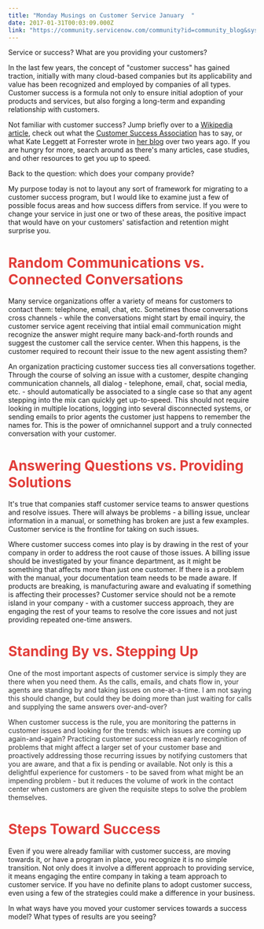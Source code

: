 ```yaml
---
title: "Monday Musings on Customer Service January  "
date: 2017-01-31T00:03:09.000Z
link: "https://community.servicenow.com/community?id=community_blog&sys_id=e3cce265dbd0dbc01dcaf3231f961959"
---
```

<p>Service or success? What are you providing your customers?</p><p></p><p>In the last few years, the concept of "customer success" has gained traction, initially with many cloud-based companies but its applicability and value has been recognized and employed by companies of all types. Customer success is a formula not only to ensure initial adoption of your products and services, but also forging a long-term and expanding relationship with customers.   </p><p></p><p>Not familiar with customer success? Jump briefly over to a <a title="n.wikipedia.org/wiki/Customer_Success" href="https://en.wikipedia.org/wiki/Customer_Success">Wikipedia article</a>, check out what the <a title="w.customersuccessassociation.com/definition-customer-success-management/" href="http://www.customersuccessassociation.com/definition-customer-success-management/">Customer Success Association</a> has to say, or what Kate Leggett at Forrester wrote in <a title="ogs.forrester.com/kate_leggett/14-05-15-what_is_customer_success_management_and_why_is_it_important" href="http://blogs.forrester.com/kate_leggett/14-05-15-what_is_customer_success_management_and_why_is_it_important">her blog</a> over two years ago. If you are hungry for more, search around as there's many articles, case studies, and other resources to get you up to speed.</p><p></p><p>Back to the question: which does your company provide?</p><p></p><p>My purpose today is not to layout any sort of framework for migrating to a customer success program, but I would like to examine just a few of possible focus areas and how success differs from service. If you were to change your service in just one or two of these areas, the positive impact that would have on your customers' satisfaction and retention might surprise you.</p><p></p><h1><span style="color: #e23d39;">Random Communications vs. Connected Conversations</span></h1><p>Many service organizations offer a variety of means for customers to contact them: telephone, email, chat, etc. Sometimes those conversations cross channels - while the conversations might start by email inquiry, the customer service agent receiving that intiial email communication might recognize the answer might require many back-and-forth rounds and suggest the customer call the service center. When this happens, is the customer required to recount their issue to the new agent assisting them?</p><p></p><p>An organization practicing customer success ties all conversations together. Through the course of solving an issue with a customer, despite changing communication channels, all dialog - telephone, email, chat, social media, etc. - should automatically be associated to a single case so that any agent stepping into the mix can quickly get up-to-speed. This should not require looking in multiple locations, logging into several disconnected systems, or sending emails to prior agents the customer just happens to remember the names for. This is the power of omnichannel support and a truly connected conversation with your customer.</p><p></p><h1><span style="color: #e23d39;">Answering Questions vs. Providing Solutions</span></h1><p>It's true that companies staff customer service teams to answer questions and resolve issues. There will always be problems - a billing issue, unclear information in a manual, or something has broken are just a few examples. Customer service is the frontline for taking on such issues.</p><p></p><p>Where customer success comes into play is by drawing in the rest of your company in order to address the root cause of those issues. A billing issue should be investigated by your finance department, as it might be something that affects more than just one customer. If there is a problem with the manual, your documentation team needs to be made aware. If products are breaking, is manufacturing aware and evaluating if something is affecting their processes? Customer service should not be a remote island in your company - with a customer success approach, they are engaging the rest of your teams to resolve the core issues and not just providing repeated one-time answers.</p><p></p><h1><span style="color: #e23d39;">Standing By vs. Stepping Up</span></h1><p><span style="color: #303030;">One of the most important aspects of customer service is simply they are there when you need them. As the calls, emails, and chats flow in, your agents are standing by and taking issues on one-at-a-time. I am not saying this should change, but could they be doing more than just waiting for calls and supplying the same answers over-and-over?</span></p><p></p><p><span style="color: #303030;">When customer success is the rule, you are monitoring the patterns in customer issues and looking for the trends: which issues are coming up again-and-again? Practicing customer success mean early recognition of problems that might affect a larger set of your customer base and <span style="color: #303030;">proactively addressing those recurring issues by notifying</span> customers that you are aware, and that a fix is pending or available. Not only is this a delightful experience for customers - to be saved from what might be an impending problem - but it reduces the volume of work in the contact center when customers are given the requisite steps to solve the problem themselves.</span></p><p></p><h1><span style="color: #e23d39;">Steps Toward Success</span></h1><p>Even if you were already familiar with customer success, are moving towards it, or have a program in place, you recognize it is no simple transition. Not only does it involve a different approach to providing service, it means engaging the entire company in taking a team approach to customer service. If you have no definite plans to adopt customer success, even using a few of the strategies could make a difference in your business.</p><p></p><p>In what ways have you moved your customer services towards a success model? What types of results are you seeing?</p>